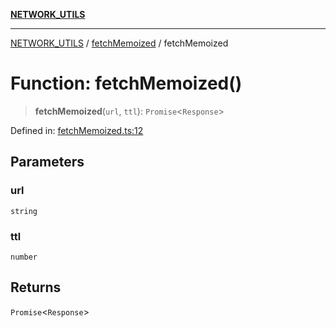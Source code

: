 [**NETWORK_UTILS**](../../README.md)

***

[NETWORK_UTILS](../../README.md) / [fetchMemoized](../README.md) / fetchMemoized

# Function: fetchMemoized()

> **fetchMemoized**(`url`, `ttl`): `Promise`\<`Response`\>

Defined in: [fetchMemoized.ts:12](https://github.com/dailker/everyutil/blob/cee559aadda9e0c298e06364cba9020e97a8b19b/src/network/fetchMemoized.ts#L12)

## Parameters

### url

`string`

### ttl

`number`

## Returns

`Promise`\<`Response`\>
